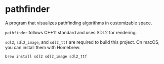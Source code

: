 # pathfinder

A program that visualizes pathfinding algorithms in customizable space.

`pathfinder` follows C++11 standard and uses SDL2 for rendering.

`sdl2`, `sdl2_image`, and `sdl2_ttf` are required to build this project. On macOS, you can install them with Homebrew:

```bash
brew install sdl2 sdl2_image sdl2_ttf
```

